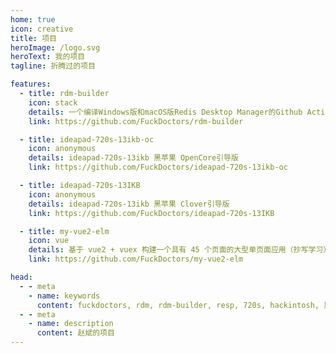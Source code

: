 ```yaml
---
home: true
icon: creative
title: 项目
heroImage: /logo.svg
heroText: 我的项目
tagline: 折腾过的项目

features:
  - title: rdm-builder
    icon: stack
    details: 一个编译Windows版和macOS版Redis Desktop Manager的Github Action。
    link: https://github.com/FuckDoctors/rdm-builder

  - title: ideapad-720s-13ikb-oc
    icon: anonymous
    details: ideapad-720s-13ikb 黑苹果 OpenCore引导版
    link: https://github.com/FuckDoctors/ideapad-720s-13ikb-oc

  - title: ideapad-720s-13IKB
    icon: anonymous
    details: ideapad-720s-13ikb 黑苹果 Clover引导版
    link: https://github.com/FuckDoctors/ideapad-720s-13IKB

  - title: my-vue2-elm
    icon: vue
    details: 基于 vue2 + vuex 构建一个具有 45 个页面的大型单页面应用（抄写学习）
    link: https://github.com/FuckDoctors/my-vue2-elm

head:
  - - meta
    - name: keywords
      content: fuckdoctors, rdm, rdm-builder, resp, 720s, hackintosh, 黑苹果
  - - meta
    - name: description
      content: 赵斌的项目
---
```

